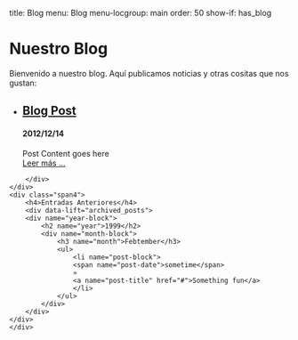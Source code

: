 title: Blog
menu: Blog
menu-locgroup: main
order: 50
show-if: has_blog

<div class="page-header">
	<h1>Nuestro Blog</h1>
</div>

<div class="row-fluid">
    <div class="span8">
        <span data-lift="if?extra_true=has_blog">Bienvenido a nuestro blog. Aquí publicamos noticias y otras cositas que nos gustan:</span>
        <div data-lift="if?extra_true=has_blog">
           <ul data-lift="blog.posts?max=15">
               <li data-post="item">
                   <h2><a data-post="link" href="#">Blog Post</a></h2>
                <h4><span data-post="date">2012/12/14</span></h4>
                <div data-post="shortcontent">Post Content goes here</div>
                <div data-post="more"><a href="#">Leer más ...</a></div>
               </li>
           </ul>

        </div>
    </div>
    <div class="span4">
        <h4>Entradas Anteriores</h4>
        <div data-lift="archived_posts">
        <div name="year-block">
            <h2 name="year">1999</h2>
            <div name="month-block">
                <h3 name="month">Febtember</h3>
                <ul>
                    <li name="post-block">
                    <span name="post-date">sometime</span>
                    »
                    <a name="post-title" href="#">Something fun</a>
                    </li>
                </ul>
            </div>
        </div>
    </div>
    </div>
</div>

